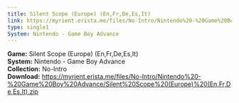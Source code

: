 ```yaml
---
title: Silent Scope (Europe) (En,Fr,De,Es,It)
link: https://myrient.erista.me/files/No-Intro/Nintendo%20-%20Game%20Boy%20Advance/Silent%20Scope%20(Europe)%20(En,Fr,De,Es,It).zip
type: single1
System: Nintendo - Game Boy Advance
---
```

<b>Game:</b> Silent Scope (Europe) (En,Fr,De,Es,It)<br>
<b>System:</b> Nintendo - Game Boy Advance<br>
<b>Collection:</b> No-Intro<br>
<b>Download:</b> https://myrient.erista.me/files/No-Intro/Nintendo%20-%20Game%20Boy%20Advance/Silent%20Scope%20(Europe)%20(En,Fr,De,Es,It).zip